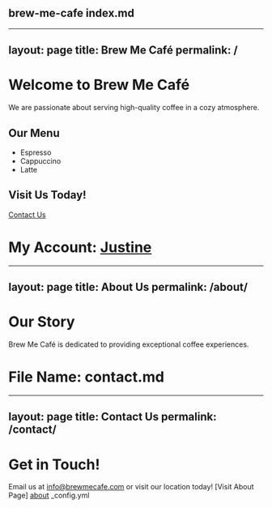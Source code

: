 brew-me-cafe
index.md
---
---
layout: page
title: Brew Me Café
permalink: /
---

# Welcome to Brew Me Café

We are passionate about serving high-quality coffee in a cozy atmosphere.

## Our Menu

- Espresso
- Cappuccino
- Latte

## Visit Us Today!

[Contact Us](contact.html)

# My Account: [Justine](https://www.facebook.com/justinelee72)
---
layout: page
title: About Us
permalink: /about/
---

# Our Story

Brew Me Café is dedicated to providing exceptional coffee experiences.
# File Name: contact.md

---
layout: page
title: Contact Us
permalink: /contact/
---

# Get in Touch!

Email us at [info@brewmecafe.com](mailto://brewmecafe00@gmail.com) or visit our location today!
[Visit About Page] [about](https://www.facebook.com/goodshit.page/)
_config.yml
